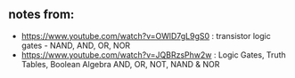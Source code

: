 ## notes from:
- https://www.youtube.com/watch?v=OWlD7gL9gS0 : transistor logic gates - NAND, AND, OR, NOR
- https://www.youtube.com/watch?v=JQBRzsPhw2w : Logic Gates, Truth Tables, Boolean Algebra AND, OR, NOT, NAND & NOR
